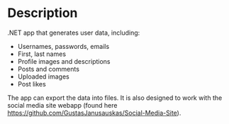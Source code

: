 # Description
.NET app that generates user data, including:
- Usernames, passwords, emails
- First, last names
- Profile images and descriptions
- Posts and comments
- Uploaded images
- Post likes

The app can export the data into files.
It is also designed to work with the social media site webapp (found here https://github.com/GustasJanusauskas/Social-Media-Site).
